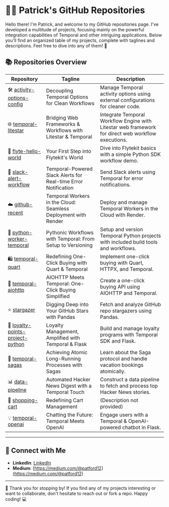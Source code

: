 # 👨‍💻 Patrick's GitHub Repositories

Hello there! I'm Patrick, and welcome to my GitHub repositories page. 
I've developed a multitude of projects, focusing mainly on the powerful integration capabilities of Temporal and other intriguing applications. 
Below you'll find an organized table of my projects, complete with taglines and descriptions. 
Feel free to dive into any of them! 🚀

## 📚 Repositories Overview

| Repository | Tagline | Description |
|------------|---------|-------------|
| 🛠 [activity-options-config](https://github.com/rachfop/activity-options-config) | Decoupling Temporal Options for Clean Workflows | Manage Temporal activity options using external configurations for cleaner code. |
| 🌐 [temporal-litestar](https://github.com/rachfop/temporal-litestar) | Bridging Web Frameworks & Workflows with Litestar & Temporal | Integrate Temporal Workflow Engine with Litestar web framework for direct web workflow executions. |
| 🚀 [flyte-hello-world](https://github.com/rachfop/flyte-hello-world) | Your First Step into Flytekit's World | Dive into Flytekit basics with a simple Python SDK workflow demo. |
| 💬 [slack-alert-workflow](https://github.com/rachfop/slack-alert-workflow) | Temporal-Powered Slack Alerts for Real-time Error Notification | Send Slack alerts using Temporal for error notifications. |
| ☁️ [github-recent](https://github.com/rachfop/github-recent) | Temporal Workers in the Cloud: Seamless Deployment with Render | Deploy and manage Temporal Workers in the Cloud with Render. |
| 🐍 [python-worker-temporal](https://github.com/rachfop/python-worker-temporal) | Pythonic Workflows with Temporal: From Setup to Versioning | Setup and version Temporal Python projects with included build tools and workflows. |
| 🛍️ [temporal-quart](https://github.com/rachfop/temporal-quart) | Redefining One-Click Buying with Quart & Temporal | Implement one-click buying with Quart, HTTPX, and Temporal. |
| 🛒 [temporal-aiohttp](https://github.com/rachfop/temporal-aiohttp) | AIOHTTP Meets Temporal: One-Click Buying Simplified | Create a one-click buying API using AIOHTTP and Temporal. |
| ⭐ [stargazer](https://github.com/rachfop/stargazer) | Digging Deep into Your GitHub Stars with Pandas | Fetch and analyze GitHub repo stargazers using Pandas. |
| 🎉 [loyalty-points-project-python](https://github.com/rachfop/loyalty-points-project-python) | Loyalty Management, Amplified with Temporal & Flask | Build and manage loyalty programs with Temporal SDK and Flask. |
| 📖 [temporal-sagas](https://github.com/rachfop/temporal-sagas) | Achieving Atomic Long-Running Processes with Sagas | Learn about the Saga protocol and handle vacation bookings atomically. |
| 📊 [data-pipeline](https://github.com/rachfop/data-pipeline) | Automated Hacker News Digest with a Temporal Touch | Construct a data pipeline to fetch and process top Hacker News stories. |
| 🛒 [shopping-cart](https://github.com/rachfop/shopping-cart) | Redefining Cart Management | (Description not provided) |
| 💡 [temporal-openai](https://github.com/rachfop/temporal-openai) | Chatting the Future: Temporal Meets OpenAI | Engage users with a Temporal & OpenAI-powered chatbot in Flask. |

---

## 🤝 Connect with Me
- **LinkedIn**: [LinkedIn](https://www.linkedin.com/in/patrick-rachford-07/)
- **Medium**: [https://medium.com/@patford12](https://medium.com/@patford12)

---

🙌 Thank you for stopping by! If you find any of my projects interesting or want to collaborate, don't hesitate to reach out or fork a repo. Happy coding! 💻

